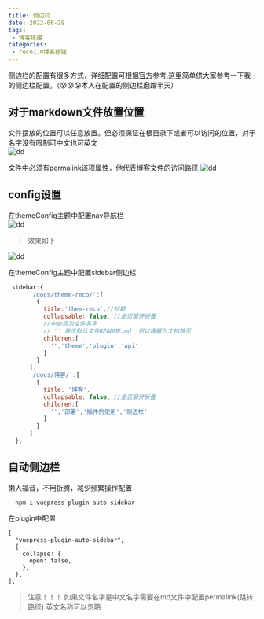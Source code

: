 ```yaml
---
title: 侧边栏
date: 2022-06-29
tags:
 - 博客搭建
categories:
 - reco1.0博客搭建
---
```


侧边栏的配置有很多方式，详细配置可根据[官方](https://vuepress.vuejs.org/zh/theme/default-theme-config.html#%E4%BE%A7%E8%BE%B9%E6%A0%8F)参考,这里简单供大家参考一下我的侧边栏配置。（😰😰😰本人在配置的侧边栏磨蹭半天）

## 对于markdown文件放置位置
文件摆放的位置可以任意放置。但必须保证在根目录下或者可以访问的位置，对于名字没有限制可中文也可英文<br>
![dd](https://s1.ax1x.com/2022/06/29/jmRvaF.png)<br>

文件中必须有permalink该项属性，他代表博客文件的访问路径
![dd](https://s1.ax1x.com/2022/06/29/jmW1qf.png)

## config设置

在themeConfig主题中配置nav导航栏<br>
![dd](https://s1.ax1x.com/2022/06/29/jmWhsx.png)<br>
>效果如下<br>

![dd](https://s1.ax1x.com/2022/06/29/jmWvOP.png)<br>


在themeConfig主题中配置sidebar侧边栏<br>

```javascript
 sidebar:{
      '/docs/theme-reco/':[
        {
          title:'them-reco',//标题
          collapsable: false, //是否展开折叠
          //中必须为文件名字 
          // '' 表示默认文件README.md  可以理解为文档首页
          children:[
            '','theme','plugin','api'
          ]
        }
      ],
      '/docs/博客/':[
        {
          title: '博客',
          collapsable: false, //是否展开折叠
          children:[
            '','部署','插件的使用','侧边栏'
          ]
        } 
      ]
  },
```
## 自动侧边栏
懒人福音，不用折腾，减少频繁操作配置

```javacript
  npm i vuepress-plugin-auto-sidebar
```

在plugin中配置

```javacript
[
  "vuepress-plugin-auto-sidebar",
  {
    collapse: {
      open: false,
    },
  },
],
```
>注意！！！  如果文件名字是中文名字需要在md文件中配置permalink(跳转路径) 英文名称可以忽略

